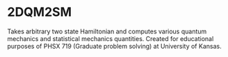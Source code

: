# 2DQM2SM
Takes arbitrary two state Hamiltonian and computes various quantum mechanics and statistical mechanics quantities.
Created for educational purposes of PHSX 719 (Graduate problem solving) at University of Kansas.
